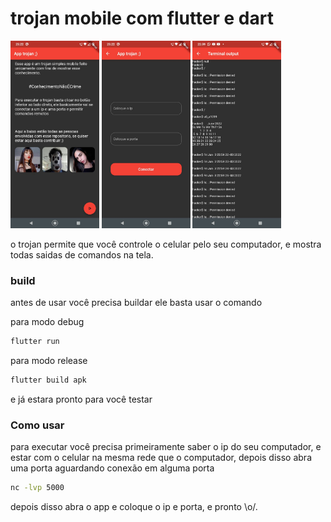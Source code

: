 # trojan mobile com flutter e dart


<img alt="1"  height="300" src="assets/1.jpg">
<img alt="2"  height="300" src="assets/2.jpg">
<img alt="3"  height="300" src="assets/3.jpg">

<p>o trojan permite que você controle o celular pelo seu computador, e mostra todas saidas de comandos na tela.</p>


### build

<p>antes de usar você precisa buildar ele basta usar o comando</p>

para modo debug
```bash
flutter run
```
para modo release
```bash
flutter build apk
```

<p>e já estara pronto para você testar</p>

### Como usar

<p>para executar você precisa primeiramente saber o ip do seu computador, e estar com o celular na mesma rede que o computador, depois disso abra uma porta aguardando conexão em alguma porta</p>

```bash
nc -lvp 5000
```

<p>depois disso abra o app e coloque o ip e porta, e pronto \o/.</p>